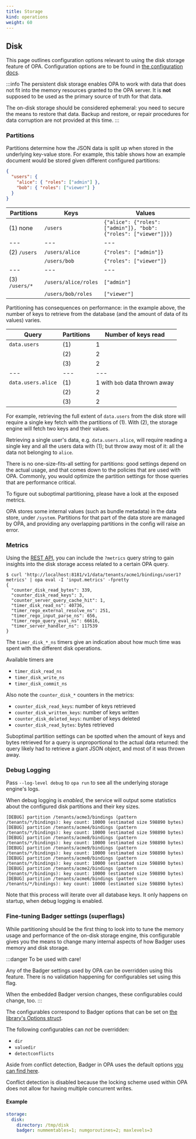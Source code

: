 ```yaml
---
title: Storage
kind: operations
weight: 60
---
```


## Disk

This page outlines configuration options relevant to using the disk storage
feature of OPA.
Configuration options are to be found in [the configuration docs](../configuration/#disk-storage).

:::info
The persistent disk storage enables OPA to work with data that does not fit
into the memory resources granted to the OPA server.
It is **not** supposed to be used as the primary source of truth for that data.

The on-disk storage should be considered ephemeral: you need to secure the
means to restore that data.
Backup and restore, or repair procedures for data corruption are not provided
at this time.
:::

### Partitions

Partitions determine how the JSON data is split up when stored in the
underlying key-value store.
For example, this table shows how an example document would be stored given
different configured partitions:

```json
{
  "users": {
    "alice": { "roles": ["admin"] },
    "bob": { "roles": ["viewer"] }
  }
}
```

| Partitions | Keys | Values |
| --- | --- | --- |
| (1) none | `/users` | `{"alice": {"roles": ["admin"]}, "bob": {"roles": ["viewer"]}}}` |
| --- | --- | --- |
| (2) `/users` | `/users/alice` | `{"roles": ["admin"]}`  |
|          | `/users/bob`   | `{"roles": ["viewer"]}` |
| --- | --- | --- |
| (3) `/users/*` | `/users/alice/roles` | `["admin"]`  |
|            | `/users/bob/roles`   | `["viewer"]` |

Partitioning has consequences on performance: in the example above, the
number of keys to retrieve from the database (and the amount of data of
its values) varies.

| Query | Partitions | Number of keys read |
| --- | --- | --- |
| `data.users` | (1) | 1 |
|              | (2) | 2 |
|              | (3) | 2 |
| --- | --- | --- |
| `data.users.alice` | (1) | 1 with `bob` data thrown away|
|                    | (2) | 2 |
|                    | (3) | 2 |

For example, retrieving the full extent of `data.users` from the disk store
will require a single key fetch with the partitions of (1).
With (2), the storage engine will fetch two keys and their values.

Retrieving a single user's data, e.g. `data.users.alice`, will require
reading a single key and all the users data with (1); but throw away most
of it: all the data not belonging to `alice`.

There is no one-size-fits-all setting for partitions: good settings depend
on the actual usage, and that comes down to the policies that are used with
OPA.
Commonly, you would optimize the partition settings for those queries that
are performance critical.

To figure out suboptimal partitioning, please have a look at the exposed
metrics.

OPA stores some internal values (such as bundle metadata) in the data store,
under `/system`. Partitions for that part of the data store are managed by
OPA, and providing any overlapping partitions in the config will raise an
error.

### Metrics

Using the [REST API](../rest-api/), you can include the `?metrics` query string
to gain insights into the disk storage access related to a certain OPA query.

```
$ curl 'http://localhost:8181/v1/data/tenants/acme1/bindings/user1?metrics' | opa eval -I 'input.metrics' -fpretty
{
  "counter_disk_read_bytes": 339,
  "counter_disk_read_keys": 3,
  "counter_server_query_cache_hit": 1,
  "timer_disk_read_ns": 40736,
  "timer_rego_external_resolve_ns": 251,
  "timer_rego_input_parse_ns": 656,
  "timer_rego_query_eval_ns": 66616,
  "timer_server_handler_ns": 117539
}
```

The `timer_disk_*_ns` timers give an indication about how much time
was spent with the different disk operations.

Available timers are

- `timer_disk_read_ns`
- `timer_disk_write_ns`
- `timer_disk_commit_ns`

Also note the `counter_disk_*` counters in the metrics:

- `counter_disk_read_keys`: number of keys retrieved
- `counter_disk_written_keys`: number of keys written
- `counter_disk_deleted_keys`: number of keys deleted
- `counter_disk_read_bytes`: bytes retrieved

Suboptimal partition settings can be spotted when the amount of
keys and bytes retrieved for a query is unproportional to the
actual data returned: the query likely had to retrieve a giant
JSON object, and most of it was thrown away.

### Debug Logging

Pass `--log-level debug` to `opa run` to see all the underlying storage
engine's logs.

When debug logging is _enabled_, the service will output some
statistics about the configured disk partitions and their key
sizes.

```
[DEBUG] partition /tenants/acme3/bindings (pattern /tenants/*/bindings): key count: 10000 (estimated size 598890 bytes)
[DEBUG] partition /tenants/acme4/bindings (pattern /tenants/*/bindings): key count: 10000 (estimated size 598890 bytes)
[DEBUG] partition /tenants/acme8/bindings (pattern /tenants/*/bindings): key count: 10000 (estimated size 598890 bytes)
[DEBUG] partition /tenants/acme9/bindings (pattern /tenants/*/bindings): key count: 10000 (estimated size 598890 bytes)
[DEBUG] partition /tenants/acme0/bindings (pattern /tenants/*/bindings): key count: 10000 (estimated size 598890 bytes)
[DEBUG] partition /tenants/acme2/bindings (pattern /tenants/*/bindings): key count: 10000 (estimated size 598890 bytes)
[DEBUG] partition /tenants/acme6/bindings (pattern /tenants/*/bindings): key count: 10000 (estimated size 598890 bytes)
```

Note that this process will iterate over all database keys.
It only happens on startup, when debug logging is enabled.

### Fine-tuning Badger settings (superflags)

While partitioning should be the first thing to look into to tune the memory usage and
performance of the on-disk storage engine, this configurable gives you the means to
change many internal aspects of how Badger uses memory and disk storage.

:::danger
To be used with care!

Any of the Badger settings used by OPA can be overridden using this feature.
There is no validation happening for configurables set using this flag.

When the embedded Badger version changes, these configurables could change,
too.
:::

The configurables correspond to Badger options that can be set on [the library's Options
struct](https://pkg.go.dev/github.com/dgraph-io/badger/v3#Options).

The following configurables can _not_ be overridden:

- `dir`
- `valuedir`
- `detectconflicts`

Aside from conflict detection, Badger in OPA uses the default options [you can find here](https://github.com/dgraph-io/badger/blob/v3.2103.2/options.go#L128-L187).

Conflict detection is disabled because the locking scheme used within OPA does not allow
for having multiple concurrent writes.

#### Example

```yaml
storage:
  disk:
    directory: /tmp/disk
    badger: nummemtables=1; numgoroutines=2; maxlevels=3
```

